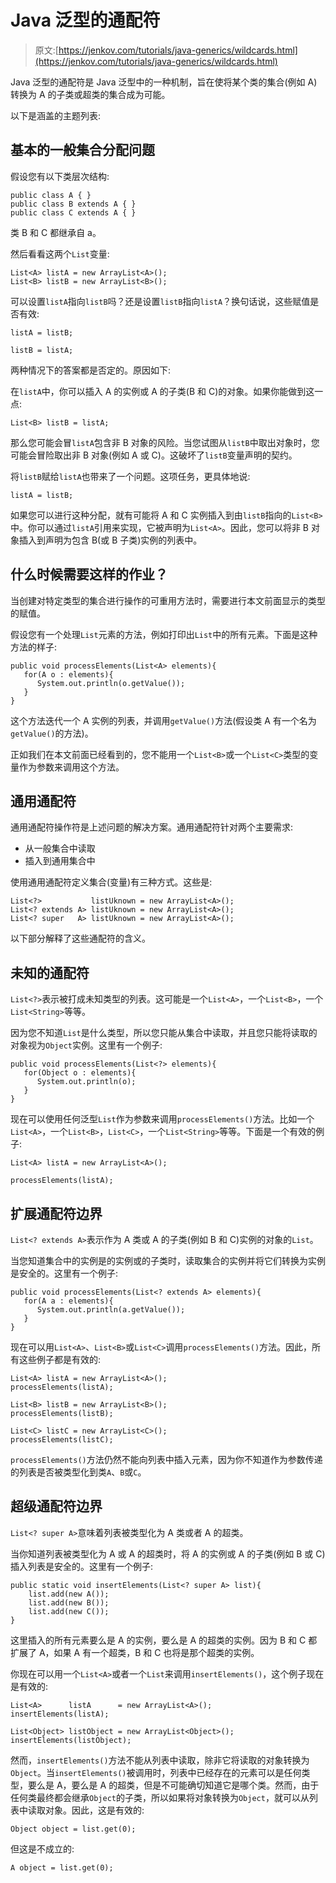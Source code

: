 # Java 泛型的通配符

> 原文:[https://jenkov.com/tutorials/java-generics/wildcards.html](https://jenkov.com/tutorials/java-generics/wildcards.html)

Java 泛型的通配符是 Java 泛型中的一种机制，旨在使将某个类的集合(例如 A)转换为 A 的子类或超类的集合成为可能。

以下是涵盖的主题列表:

## 基本的一般集合分配问题

假设您有以下类层次结构:

```
public class A { }
public class B extends A { }
public class C extends A { }

```

类 B 和 C 都继承自 a。

然后看看这两个`List`变量:

```
List<A> listA = new ArrayList<A>();
List<B> listB = new ArrayList<B>();

```

可以设置`listA`指向`listB`吗？还是设置`listB`指向`listA`？换句话说，这些赋值是否有效:

```
listA = listB;

listB = listA;

```

两种情况下的答案都是否定的。原因如下:

在`listA`中，你可以插入 A 的实例或 A 的子类(B 和 C)的对象。如果你能做到这一点:

```
List<B> listB = listA;

```

那么您可能会冒`listA`包含非 B 对象的风险。当您试图从`listB`中取出对象时，您可能会冒险取出非 B 对象(例如 A 或 C)。这破坏了`listB`变量声明的契约。

将`listB`赋给`listA`也带来了一个问题。这项任务，更具体地说:

```
listA = listB;

```

如果您可以进行这种分配，就有可能将 A 和 C 实例插入到由`listB`指向的`List<B>`中。你可以通过`listA`引用来实现，它被声明为`List<A>`。因此，您可以将非 B 对象插入到声明为包含 B(或 B 子类)实例的列表中。

## 什么时候需要这样的作业？

当创建对特定类型的集合进行操作的可重用方法时，需要进行本文前面显示的类型的赋值。

假设您有一个处理`List`元素的方法，例如打印出`List`中的所有元素。下面是这种方法的样子:

```
public void processElements(List<A> elements){
   for(A o : elements){
      System.out.println(o.getValue());
   }
}

```

这个方法迭代一个 A 实例的列表，并调用`getValue()`方法(假设类 A 有一个名为`getValue()`的方法)。

正如我们在本文前面已经看到的，您不能用一个`List<B>`或一个`List<C>`类型的变量作为参数来调用这个方法。

## 通用通配符

通用通配符操作符是上述问题的解决方案。通用通配符针对两个主要需求:

*   从一般集合中读取
*   插入到通用集合中

使用通用通配符定义集合(变量)有三种方式。这些是:

```
List<?>           listUknown = new ArrayList<A>();
List<? extends A> listUknown = new ArrayList<A>();
List<? super   A> listUknown = new ArrayList<A>();

```

以下部分解释了这些通配符的含义。

## 未知的通配符

`List<?>`表示被打成未知类型的列表。这可能是一个`List<A>`，一个`List<B>`，一个`List<String>`等等。

因为您不知道`List`是什么类型，所以您只能从集合中读取，并且您只能将读取的对象视为`Object`实例。这里有一个例子:

```
public void processElements(List<?> elements){
   for(Object o : elements){
      System.out.println(o);
   }
}

```

现在可以使用任何泛型`List`作为参数来调用`processElements()`方法。比如一个`List<A>`，一个`List<B>`，`List<C>`，一个`List<String>`等等。下面是一个有效的例子:

```
List<A> listA = new ArrayList<A>();

processElements(listA);

```

## 扩展通配符边界

`List<? extends A>`表示作为 A 类或 A 的子类(例如 B 和 C)实例的对象的`List`。

当您知道集合中的实例是的实例或的子类时，读取集合的实例并将它们转换为实例是安全的。这里有一个例子:

```
public void processElements(List<? extends A> elements){
   for(A a : elements){
      System.out.println(a.getValue());
   }
}

```

现在可以用`List<A>`、`List<B>`或`List<C>`调用`processElements()`方法。因此，所有这些例子都是有效的:

```
List<A> listA = new ArrayList<A>();
processElements(listA);

List<B> listB = new ArrayList<B>();
processElements(listB);

List<C> listC = new ArrayList<C>();
processElements(listC);

```

`processElements()`方法仍然不能向列表中插入元素，因为你不知道作为参数传递的列表是否被类型化到类`A`、`B`或`C`。

## 超级通配符边界

`List<? super A>`意味着列表被类型化为 A 类或者 A 的超类。

当你知道列表被类型化为 A 或 A 的超类时，将 A 的实例或 A 的子类(例如 B 或 C)插入列表是安全的。这里有一个例子:

```
public static void insertElements(List<? super A> list){
    list.add(new A());
    list.add(new B());
    list.add(new C());
}

```

这里插入的所有元素要么是 A 的实例，要么是 A 的超类的实例。因为 B 和 C 都扩展了 A，如果 A 有一个超类，B 和 C 也将是那个超类的实例。

你现在可以用一个`List<A>`或者一个`List`来调用`insertElements()`，这个例子现在是有效的:

```
List<A>      listA      = new ArrayList<A>();
insertElements(listA);

List<Object> listObject = new ArrayList<Object>();
insertElements(listObject);

```

然而，`insertElements()`方法不能从列表中读取，除非它将读取的对象转换为`Object`。当`insertElements()`被调用时，列表中已经存在的元素可以是任何类型，要么是 A，要么是 A 的超类，但是不可能确切知道它是哪个类。然而，由于任何类最终都会继承`Object`的子类，所以如果将对象转换为`Object`，就可以从列表中读取对象。因此，这是有效的:

```
Object object = list.get(0);

```

但这是不成立的:

```
A object = list.get(0);

```